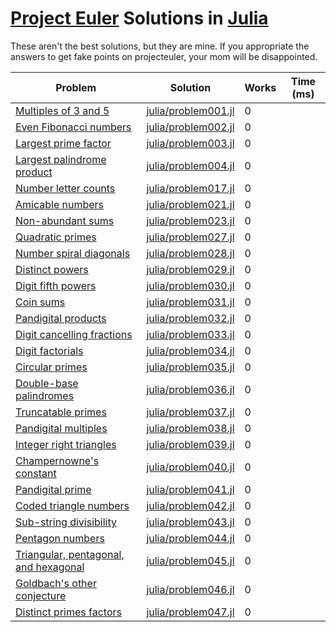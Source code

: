 # [Project Euler](https://projecteuler.net/) Solutions in [Julia](http://julialang.org/)
These aren't the best solutions, but they are mine. If you appropriate the answers to get fake points on projecteuler, your mom will be disappointed.

| Problem    | Solution  | Works | Time (ms) |
| ---------- | --------  | ----- | --------- |
| [Multiples of 3 and 5](https://projecteuler.net/problem=1) | [julia/problem001.jl](julia/problem001.jl) | 0 |
| [Even Fibonacci numbers](https://projecteuler.net/problem=2) | [julia/problem002.jl](julia/problem002.jl) | 0 |
| [Largest prime factor](https://projecteuler.net/problem=3) | [julia/problem003.jl](julia/problem003.jl) | 0 |
| [Largest palindrome product](https://projecteuler.net/problem=4) | [julia/problem004.jl](julia/problem004.jl) | 0 |
| [Number letter counts](https://projecteuler.net/problem=17) | [julia/problem017.jl](julia/problem017.jl) | 0 |
| [Amicable numbers](https://projecteuler.net/problem=21) | [julia/problem021.jl](julia/problem021.jl) | 0 |
| [Non-abundant sums](https://projecteuler.net/problem=23) | [julia/problem023.jl](julia/problem023.jl) | 0 |
| [Quadratic primes](https://projecteuler.net/problem=27) | [julia/problem027.jl](julia/problem027.jl) | 0 |
| [Number spiral diagonals](https://projecteuler.net/problem=28) | [julia/problem028.jl](julia/problem028.jl) | 0 |
| [Distinct powers](https://projecteuler.net/problem=29) | [julia/problem029.jl](julia/problem029.jl) | 0 |
| [Digit fifth powers](https://projecteuler.net/problem=30) | [julia/problem030.jl](julia/problem030.jl) | 0 |
| [Coin sums](https://projecteuler.net/problem=31) | [julia/problem031.jl](julia/problem031.jl) | 0 |
| [Pandigital products](https://projecteuler.net/problem=32) | [julia/problem032.jl](julia/problem032.jl) | 0 |
| [Digit cancelling fractions](https://projecteuler.net/problem=33) | [julia/problem033.jl](julia/problem033.jl) | 0 |
| [Digit factorials](https://projecteuler.net/problem=34) | [julia/problem034.jl](julia/problem034.jl) | 0 |
| [Circular primes](https://projecteuler.net/problem=35) | [julia/problem035.jl](julia/problem035.jl) | 0 |
| [Double-base palindromes](https://projecteuler.net/problem=36) | [julia/problem036.jl](julia/problem036.jl) | 0 |
| [Truncatable primes](https://projecteuler.net/problem=37) | [julia/problem037.jl](julia/problem037.jl) | 0 |
| [Pandigital multiples](https://projecteuler.net/problem=38) | [julia/problem038.jl](julia/problem038.jl) | 0 |
| [Integer right triangles](https://projecteuler.net/problem=39) | [julia/problem039.jl](julia/problem039.jl) | 0 |
| [Champernowne's constant](https://projecteuler.net/problem=40) | [julia/problem040.jl](julia/problem040.jl) | 0 |
| [Pandigital prime](https://projecteuler.net/problem=41) | [julia/problem041.jl](julia/problem041.jl) | 0 |
| [Coded triangle numbers](https://projecteuler.net/problem=42) | [julia/problem042.jl](julia/problem042.jl) | 0 |
| [Sub-string divisibility](https://projecteuler.net/problem=43) | [julia/problem043.jl](julia/problem043.jl) | 0 |
| [Pentagon numbers](https://projecteuler.net/problem=44) | [julia/problem044.jl](julia/problem044.jl) | 0 |
| [Triangular, pentagonal, and hexagonal](https://projecteuler.net/problem=45) | [julia/problem045.jl](julia/problem045.jl) | 0 |
| [Goldbach's other conjecture](https://projecteuler.net/problem=46) | [julia/problem046.jl](julia/problem046.jl) | 0 |
| [Distinct primes factors](https://projecteuler.net/problem=47) | [julia/problem047.jl](julia/problem047.jl) | 0 |
